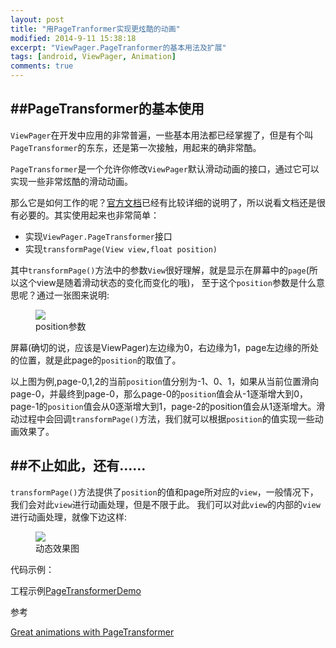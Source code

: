 ```yaml
---
layout: post
title: "用PageTranformer实现更炫酷的动画"
modified: 2014-9-11 15:38:18
excerpt: "ViewPager.PageTranformer的基本用法及扩展"
tags: [android, ViewPager, Animation]
comments: true
---
```


##PageTransformer的基本使用
-----
`ViewPager`在开发中应用的非常普遍，一些基本用法都已经掌握了，但是有个叫`PageTransformer`的东东，还是第一次接触，用起来的确非常酷。

`PageTransformer`是一个允许你修改`ViewPager`默认滑动动画的接口，通过它可以实现一些非常炫酷的滑动动画。

那么它是如何工作的呢？[官方文档](http://developer.android.com/training/animation/screen-slide.html#pagetransformer)已经有比较详细的说明了，所以说看文档还是很有必要的。其实使用起来也非常简单：

- 实现`ViewPager.PageTransformer`接口
- 实现`transformPage(View view,float position)`

其中`transformPage()`方法中的参数`View`很好理解，就是显示在屏幕中的`page`(所以这个view是随着滑动状态的变化而变化的哦)，
至于这个`position`参数是什么意思呢？通过一张图来说明:

<figure>
	<img src="http://chiemyblog.qiniudn.com/page_transformer1.png">
	<figcaption>position参数</figcaption>
</figure>

屏幕(确切的说，应该是ViewPager)左边缘为0，右边缘为1，page左边缘的所处的位置，就是此page的`position`的取值了。

以上图为例,page-0,1,2的当前`position`值分别为-1、0、1，如果从当前位置滑向page-0，并最终到page-0，那么page-0的`position`值会从-1逐渐增大到0，page-1的`position`值会从0逐渐增大到1，page-2的position值会从1逐渐增大。滑动过程中会回调`transformPage()`方法，我们就可以根据`position`的值实现一些动画效果了。

##不止如此，还有……
-----
`transformPage()`方法提供了`position`的值和page所对应的`view`，一般情况下，我们会对此`view`进行动画处理，但是不限于此。
我们可以对此`view`的内部的`view`进行动画处理，就像下边这样:

<figure>
	<img src="https://d262ilb51hltx0.cloudfront.net/max/600/1*zD4p2a5gBqt63PQH9ZLNdQ.gif">
	<figcaption>动态效果图</figcaption>
</figure>


代码示例：

<script src="https://gist.github.com/anonymous/d93f16ea8f5639615cce.js"></script>

工程示例[PageTransformerDemo](https://github.com/chiemy/PageTransformerDemo)

参考

[Great animations with PageTransformer](https://medium.com/@BashaChris/the-android-viewpager-has-become-a-fairly-popular-component-among-android-apps-its-simple-6bca403b16d4 "Great animations with PageTransformer")